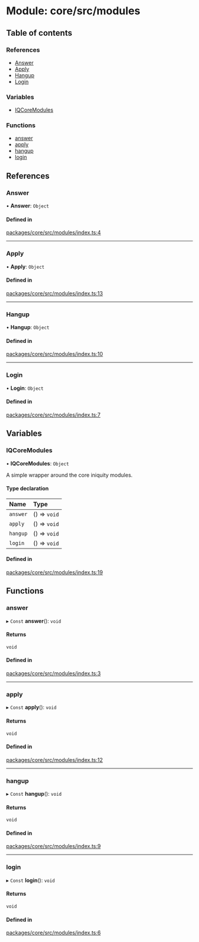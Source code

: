 # Module: core/src/modules

## Table of contents

### References

- [Answer](core_src_modules.md#answer)
- [Apply](core_src_modules.md#apply)
- [Hangup](core_src_modules.md#hangup)
- [Login](core_src_modules.md#login)

### Variables

- [IQCoreModules](core_src_modules.md#iqcoremodules)

### Functions

- [answer](core_src_modules.md#answer)
- [apply](core_src_modules.md#apply)
- [hangup](core_src_modules.md#hangup)
- [login](core_src_modules.md#login)

## References

### Answer

• **Answer**: `Object`

#### Defined in

[packages/core/src/modules/index.ts:4](https://github.com/iniquitybbs/iniquity/blob/ab60d91/packages/core/src/modules/index.ts#L4)

___

### Apply

• **Apply**: `Object`

#### Defined in

[packages/core/src/modules/index.ts:13](https://github.com/iniquitybbs/iniquity/blob/ab60d91/packages/core/src/modules/index.ts#L13)

___

### Hangup

• **Hangup**: `Object`

#### Defined in

[packages/core/src/modules/index.ts:10](https://github.com/iniquitybbs/iniquity/blob/ab60d91/packages/core/src/modules/index.ts#L10)

___

### Login

• **Login**: `Object`

#### Defined in

[packages/core/src/modules/index.ts:7](https://github.com/iniquitybbs/iniquity/blob/ab60d91/packages/core/src/modules/index.ts#L7)

## Variables

### IQCoreModules

• **IQCoreModules**: `Object`

A simple wrapper around the core iniquity modules.

#### Type declaration

| Name | Type |
| :------ | :------ |
| `answer` | () => `void` |
| `apply` | () => `void` |
| `hangup` | () => `void` |
| `login` | () => `void` |

#### Defined in

[packages/core/src/modules/index.ts:19](https://github.com/iniquitybbs/iniquity/blob/ab60d91/packages/core/src/modules/index.ts#L19)

## Functions

### answer

▸ `Const` **answer**(): `void`

#### Returns

`void`

#### Defined in

[packages/core/src/modules/index.ts:3](https://github.com/iniquitybbs/iniquity/blob/ab60d91/packages/core/src/modules/index.ts#L3)

___

### apply

▸ `Const` **apply**(): `void`

#### Returns

`void`

#### Defined in

[packages/core/src/modules/index.ts:12](https://github.com/iniquitybbs/iniquity/blob/ab60d91/packages/core/src/modules/index.ts#L12)

___

### hangup

▸ `Const` **hangup**(): `void`

#### Returns

`void`

#### Defined in

[packages/core/src/modules/index.ts:9](https://github.com/iniquitybbs/iniquity/blob/ab60d91/packages/core/src/modules/index.ts#L9)

___

### login

▸ `Const` **login**(): `void`

#### Returns

`void`

#### Defined in

[packages/core/src/modules/index.ts:6](https://github.com/iniquitybbs/iniquity/blob/ab60d91/packages/core/src/modules/index.ts#L6)
